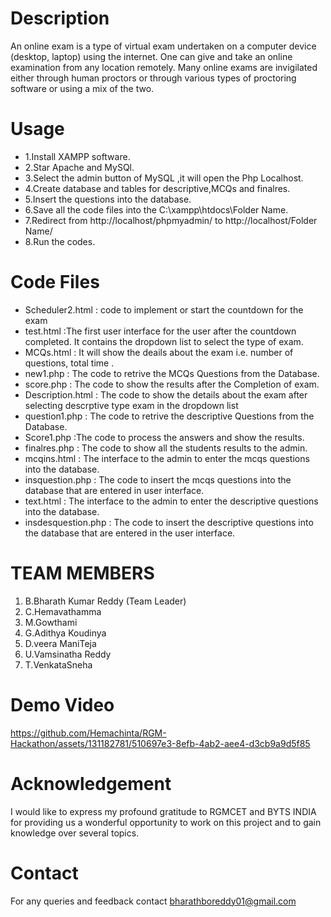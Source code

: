 # Description
An online exam is a type of virtual exam undertaken on a computer device (desktop, laptop) using the internet.
One can give and take an online examination from any location remotely.
Many online exams are invigilated either through human proctors or through various types of proctoring software or using a mix of the 
two.
# Usage
 * 1.Install XAMPP software.
* 2.Star Apache and MySQl.
* 3.Select the admin button of MySQL ,it will open the Php Localhost.
* 4.Create database and tables for descriptive,MCQs and finalres.
* 5.Insert the questions into the database.
* 6.Save all the code files into the C:\xampp\htdocs\Folder Name.
* 7.Redirect from http://localhost/phpmyadmin/ to http://localhost/Folder Name/
* 8.Run the codes.
# Code Files
* Scheduler2.html : code to implement or start the countdown for the exam 
* test.html :The first user interface for the user after the countdown completed. It contains the        dropdown list to select the  type of exam.
* MCQs.html : It will show the deails about the exam i.e. number of questions, total time .
* new1.php : The code to retrive the MCQs Questions from the Database.
* score.php : The code to show the results after the Completion of exam.
* Description.html : The code to show the details about the exam after selecting descrptive type exam        in the dropdown list
* question1.php : The code to retrive the descriptive Questions from the Database.
* Score1.php :The code to process the answers and show the results.
* finalres.php : The code to show all the students results to the admin.
* mcqins.html : The interface to the admin to enter the mcqs questions into the database.
* insquestion.php : The code to insert the mcqs questions into the database that are entered   in user interface.
* text.html : The interface to the admin to enter the descriptive questions into the database.
* insdesquestion.php : The code to insert the descriptive questions into the database that are entered in the user interface.
# TEAM MEMBERS
1. B.Bharath Kumar Reddy  (Team Leader)
2. C.Hemavathamma
3. M.Gowthami
4. G.Adithya Koudinya
5. D.veera ManiTeja
6. U.Vamsinatha Reddy
7. T.VenkataSneha
# Demo Video


https://github.com/Hemachinta/RGM-Hackathon/assets/131182781/510697e3-8efb-4ab2-aee4-d3cb9a9d5f85


# Acknowledgement
I would like to express my profound gratitude to RGMCET and BYTS INDIA for providing us a wonderful opportunity to work on this project 
and to gain knowledge over several topics.
# Contact
For any queries and feedback contact bharathboreddy01@gmail.com




